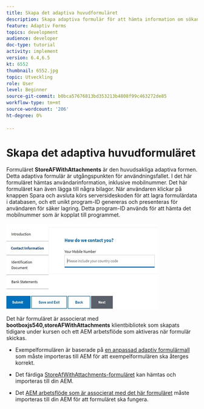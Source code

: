 ```yaml
---
title: Skapa det adaptiva huvudformuläret
description: Skapa adaptiva formulär för att hämta information om sökande och adaptiva formulär för att hämta det sparade adaptiva formuläret
feature: Adaptiv Forms
topics: development
audience: developer
doc-type: tutorial
activity: implement
version: 6.4,6.5
kt: 6552
thumbnail: 6552.jpg
topic: Utveckling
role: User
level: Beginner
source-git-commit: b0bca57676813bd353213b4808f99c463272de85
workflow-type: tm+mt
source-wordcount: '206'
ht-degree: 0%

---
```



# Skapa det adaptiva huvudformuläret

Formuläret **StoreAFWithAttachments** är den huvudsakliga adaptiva formen. Detta adaptiva formulär är utgångspunkten för användningsfallet. I det här formuläret hämtas användarinformation, inklusive mobilnummer. Det här formuläret kan även lägga till några bilagor. När användaren klickar på knappen Spara och avsluta körs serversideskoden för att lagra formulärdata i databasen, och ett unikt program-ID genereras och presenteras för användaren för säker lagring. Detta program-ID används för att hämta det mobilnummer som är kopplat till programmet.

![huvudansökningsformulär](assets/6552.JPG)

Det här formuläret är associerat med **bootboxjs540,storeAFWithAttachments** klientbibliotek som skapats tidigare under kursen och ett AEM arbetsflöde som aktiveras när formulär skickas.


* Exempelformulären är baserade på [en anpassad adaptiv formulärmall](assets/custom-template-with-page-component.zip) som måste importeras till AEM för att exempelformulären ska återges korrekt.

* Det färdiga [StoreAfWithAttachments-formuläret](assets/store-af-with-attachments-form.zip) kan hämtas och importeras till din AEM.

* Det [AEM arbetsflöde som är associerat med det här formuläret](assets/workflow-model-store-af-with-attachments.zip) måste importeras till din AEM för att formuläret ska fungera.



